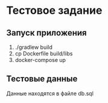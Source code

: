 # Тестовое задание

## Запуск приложения

1. ./gradlew build
2. cp Dockerfile build/libs
3. docker-compose up

## Тестовые данные

Данные находятся в файле db.sql